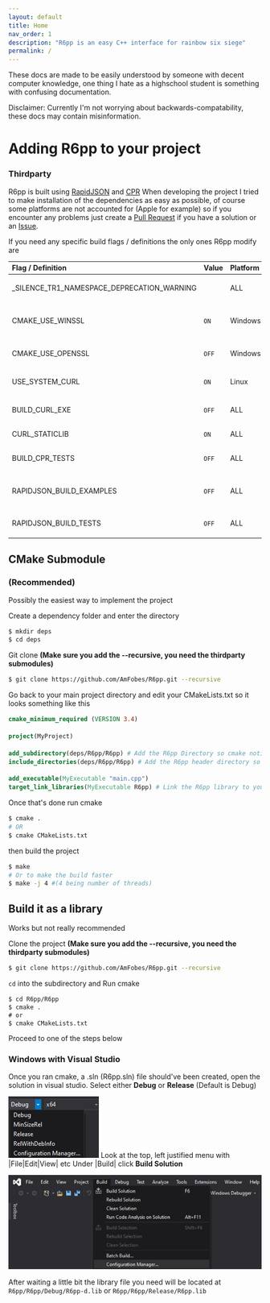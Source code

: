 ```yaml
---
layout: default
title: Home
nav_order: 1
description: "R6pp is an easy C++ interface for rainbow six siege"
permalink: /
---
```


These docs are made to be easily understood by someone with decent computer knowledge, one thing I hate as a highschool student is something with confusing documentation.

Disclaimer: Currently I'm not worrying about backwards-compatability, these docs may contain misinformation.

# Adding R6pp to your project

### Thirdparty 

R6pp is built using [RapidJSON](https://github.com/Tencent/rapidjson) and [CPR](https://github.com/whoshuu/cpr)
When developing the project I tried to make installation of the dependencies as easy as possible, of course some platforms are not accounted for (Apple for example) so if you encounter any problems just create a [Pull Request](https://github.com/AmFobes/R6pp/compare) if you have a solution or an [Issue](https://github.com/AmFobes/R6pp/issues/new).

If you need any specific build flags / definitions the only ones R6pp modify are 

| Flag / Definition                         | Value | Platform | Comment                                 |
|:------------------------------------------|:------|:---------|:----------------------------------------|
| _SILENCE_TR1_NAMESPACE_DEPRECATION_WARNING|       | ALL      | See CMakeLists.txt or gtest [Issue](https://github.com/google/googletest/issues/1111)                     
| CMAKE_USE_WINSSL                          | `ON`  | Windows  | CPR on windows doesn't work with OPENSSL|                                           
| CMAKE_USE_OPENSSL                         | `OFF` | Windows  | Disable OPENSSL use WINSSL              |
| USE_SYSTEM_CURL                           | `ON`  | Linux    | Running apt is easier than building     |
| BUILD_CURL_EXE                            | `OFF` | ALL      | CURL executable isn't used              |
| CURL_STATICLIB                            | `ON`  | ALL      | Statically link cpr to CURL             | 
| BUILD_CPR_TESTS                           | `OFF` | ALL      | Issues when running tests on windows    |
| RAPIDJSON_BUILD_EXAMPLES                  | `OFF` | ALL      | Possible issues when building examples? |
| RAPIDJSON_BUILD_TESTS                     | `OFF` | ALL      | Issues when running tests on windows    |

## CMake Submodule 

### (Recommended)

Possibly the easiest way to implement the project

Create a dependency folder and enter the directory
```bash
$ mkdir deps
$ cd deps
```
Git clone **(Make sure you add the --recursive, you need the thirdparty submodules)**
```bash
$ git clone https://github.com/AmFobes/R6pp.git --recursive
```
Go back to your main project directory and edit your CMakeLists.txt so it looks something like this
```cmake
cmake_minimum_required (VERSION 3.4)

project(MyProject)

add_subdirectory(deps/R6pp/R6pp) # Add the R6pp Directory so cmake notices the project
include_directories(deps/R6pp/R6pp) # Add the R6pp header directory so R6pp.h is found

add_executable(MyExecutable "main.cpp")
target_link_libraries(MyExecutable R6pp) # Link the R6pp library to your executable / library
```

Once that's done run cmake
```bash
$ cmake .
# OR
$ cmake CMakeLists.txt
```
then build the project
```bash
$ make
# Or to make the build faster
$ make -j 4 #(4 being number of threads)
```

## Build it as a library

Works but not really recommended

Clone the project **(Make sure you add the --recursive, you need the thirdparty submodules)**
```bash
$ git clone https://github.com/AmFobes/R6pp.git --recursive
```
`cd` into the subdirectory and Run cmake
```
$ cd R6pp/R6pp
$ cmake .
# or 
$ cmake CMakeLists.txt
```
Proceed to one of the steps below

### Windows with Visual Studio
Once you ran cmake, a .sln (R6pp.sln) file should've been created, open the solution in visual studio.
Select either **Debug** or **Release** (Default is Debug)

![](images/BuildWindowsVSBuildTypes.jpg)
Look at the top, left justified menu with |File|Edit|View| etc
Under |Build| click **Build Solution**

![](images/BuildWindowsVS.jpg)

After waiting a little bit the library file you need will be located at
    `R6pp/R6pp/Debug/R6pp-d.lib`
or
    `R6pp/R6pp/Release/R6pp.lib`







